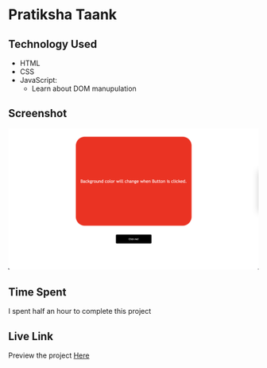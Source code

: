 # Pratiksha Taank
## Technology Used
- HTML
- CSS
- JavaScript:
  - Learn about DOM manupulation
## Screenshot
![See what you type](./Image/ColorChanger.png)

## Time Spent
I spent half an hour to complete this project
## Live Link
Preview the project [Here](https://colorchangerjsprojects.netlify.app/)
